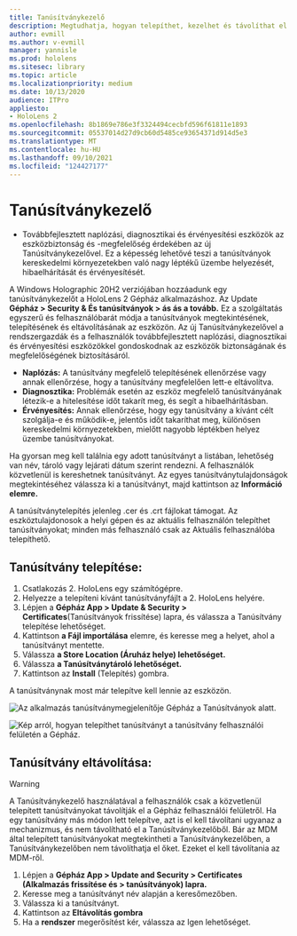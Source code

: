 ```yaml
---
title: Tanúsítványkezelő
description: Megtudhatja, hogyan telepíthet, kezelhet és távolíthat el tanúsítványokat manuálisan HoloLens 2 vegyes valóságú eszközön.
author: evmill
ms.author: v-evmill
manager: yannisle
ms.prod: hololens
ms.sitesec: library
ms.topic: article
ms.localizationpriority: medium
ms.date: 10/13/2020
audience: ITPro
appliesto:
- HoloLens 2
ms.openlocfilehash: 8b1869e786e3f3324494cecbfd596f61811e1893
ms.sourcegitcommit: 05537014d27d9cb60d5485ce93654371d914d5e3
ms.translationtype: MT
ms.contentlocale: hu-HU
ms.lasthandoff: 09/10/2021
ms.locfileid: "124427177"
---
```

# <a name="certificate-manager"></a>Tanúsítványkezelő

- Továbbfejlesztett naplózási, diagnosztikai és érvényesítési eszközök az eszközbiztonság és -megfelelőség érdekében az új Tanúsítványkezelővel. Ez a képesség lehetővé teszi a tanúsítványok kereskedelmi környezetekben való nagy léptékű üzembe helyezését, hibaelhárítását és érvényesítését.

A Windows Holographic 20H2 verziójában hozzáadunk egy tanúsítványkezelőt a HoloLens 2 Gépház alkalmazáshoz. Az Update **Gépház > Security & És tanúsítványok > ás ás a tovább.** Ez a szolgáltatás egyszerű és felhasználóbarát módja a tanúsítványok megtekintésének, telepítésének és eltávolításának az eszközön. Az új Tanúsítványkezelővel a rendszergazdák és a felhasználók továbbfejlesztett naplózási, diagnosztikai és érvényesítési eszközökkel gondoskodnak az eszközök biztonságának és megfelelőségének biztosításáról. 

-   **Naplózás:** A tanúsítvány megfelelő telepítésének ellenőrzése vagy annak ellenőrzése, hogy a tanúsítvány megfelelően lett-e eltávolítva. 
-   **Diagnosztika:** Problémák esetén az eszköz megfelelő tanúsítványának létezik-e a hitelesítése időt takarít meg, és segít a hibaelhárításban. 
-   **Érvényesítés:** Annak ellenőrzése, hogy egy tanúsítvány a kívánt célt szolgálja-e és működik-e, jelentős időt takaríthat meg, különösen kereskedelmi környezetekben, mielőtt nagyobb léptékben helyez üzembe tanúsítványokat.

Ha gyorsan meg kell találnia egy adott tanúsítványt a listában, lehetőség van név, tároló vagy lejárati dátum szerint rendezni. A felhasználók közvetlenül is kereshetnek tanúsítványt. Az egyes tanúsítványtulajdonságok megtekintéséhez válassza ki a tanúsítványt, majd kattintson az **Információ elemre.** 

A tanúsítványtelepítés jelenleg .cer és .crt fájlokat támogat. Az eszköztulajdonosok a helyi gépen és az aktuális felhasználón telepíthet tanúsítványokat;  minden más felhasználó csak az Aktuális felhasználóba telepíthető.

## <a name="to-install-a-certificate"></a>Tanúsítvány telepítése: 

1.  Csatlakozás 2. HoloLens egy számítógépre.
1.  Helyezze a telepíteni kívánt tanúsítványfájlt a 2. HoloLens helyére.
1.  Lépjen a **Gépház App > Update & Security > Certificates**(Tanúsítványok frissítése) lapra, és válassza a Tanúsítvány telepítése lehetőséget.
1.  Kattintson **a Fájl importálása** elemre, és keresse meg a helyet, ahol a tanúsítványt mentette.
1.  Válassza **a Store Location (Áruház helye) lehetőséget.**
1.  Válassza **a Tanúsítványtároló lehetőséget.**
1.  Kattintson az **Install** (Telepítés) gombra.

A tanúsítványnak most már telepítve kell lennie az eszközön.

![Az alkalmazás tanúsítványmegjelenítője Gépház a Tanúsítványok alatt.](images/certificate-viewer-device.jpg)

![Kép arról, hogyan telepíthet tanúsítványt a tanúsítvány felhasználói felületén a Gépház.](images/certificate-device-install.jpg)

## <a name="to-remove-a-certificate"></a>Tanúsítvány eltávolítása:

> [!WARNING]
> A Tanúsítványkezelő használatával a felhasználók csak a közvetlenül telepített tanúsítványokat távolítják el a Gépház felhasználói felületről. Ha egy tanúsítvány más módon lett telepítve, azt is el kell távolítani ugyanaz a mechanizmus, és nem távolítható el a Tanúsítványkezelőből. Bár az MDM által telepített tanúsítványokat megtekintheti a Tanúsítványkezelőben, a Tanúsítványkezelőben nem távolíthatja el őket. Ezeket el kell távolítania az MDM-ről.

1. Lépjen a **Gépház App > Update and Security > Certificates (Alkalmazás frissítése és > tanúsítványok) lapra.**
1. Keresse meg a tanúsítványt név alapján a keresőmezőben.
1. Válassza ki a tanúsítványt.
1. Kattintson az **Eltávolítás gombra**
1. Ha a **rendszer** megerősítést kér, válassza az Igen lehetőséget.

